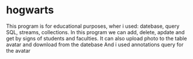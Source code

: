 # hogwarts
This program is for educational purposes, wher i used: datebase, query SQL, streams, collections.
In this program we can add, delete, apdate and  get by signs of students and faculties.
It can also upload photo to the table avatar and download from  the datebase
And i used annotations query for the avatar
